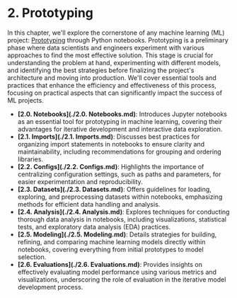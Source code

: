# 2. Prototyping

In this chapter, we'll explore the cornerstone of any machine learning (ML) project: [Prototyping](https://c3.ai/glossary/data-science/model-prototyping/) through Python notebooks. Prototyping is a preliminary phase where data scientists and engineers experiment with various approaches to find the most effective solution. This stage is crucial for understanding the problem at hand, experimenting with different models, and identifying the best strategies before finalizing the project's architecture and moving into production. We'll cover essential tools and practices that enhance the efficiency and effectiveness of this process, focusing on practical aspects that can significantly impact the success of ML projects.

- **[2.0. Notebooks](./2.0. Notebooks.md)**: Introduces Jupyter notebooks as an essential tool for prototyping in machine learning, covering their advantages for iterative development and interactive data exploration.
- **[2.1. Imports](./2.1. Imports.md)**: Discusses best practices for organizing import statements in notebooks to ensure clarity and maintainability, including recommendations for grouping and ordering libraries.
- **[2.2. Configs](./2.2. Configs.md)**: Highlights the importance of centralizing configuration settings, such as paths and parameters, for easier experimentation and reproducibility.
- **[2.3. Datasets](./2.3. Datasets.md)**: Offers guidelines for loading, exploring, and preprocessing datasets within notebooks, emphasizing methods for efficient data handling and analysis.
- **[2.4. Analysis](./2.4. Analysis.md)**: Explores techniques for conducting thorough data analysis in notebooks, including visualizations, statistical tests, and exploratory data analysis (EDA) practices.
- **[2.5. Modeling](./2.5. Modeling.md)**: Details strategies for building, refining, and comparing machine learning models directly within notebooks, covering everything from initial prototypes to model selection.
- **[2.6. Evaluations](./2.6. Evaluations.md)**: Provides insights on effectively evaluating model performance using various metrics and visualizations, underscoring the role of evaluation in the iterative model development process.